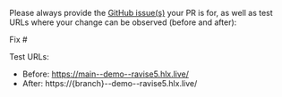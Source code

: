 Please always provide the [GitHub issue(s)](../issues) your PR is for, as well as test URLs where your change can be observed (before and after):

Fix #<gh-issue-id>

Test URLs:
- Before: https://main--demo--ravise5.hlx.live/
- After: https://{branch}--demo--ravise5.hlx.live/
